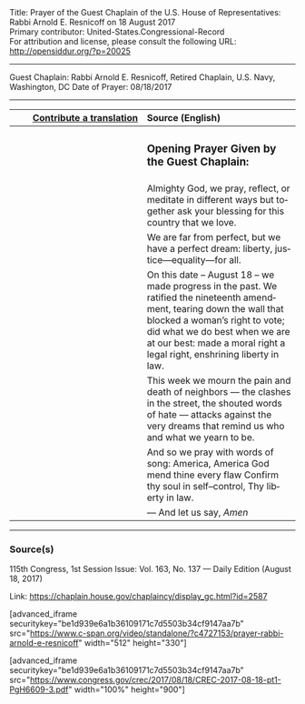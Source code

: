 <html>
<head></head>
<body>
Title: Prayer of the Guest Chaplain of the U.S. House of Representatives: Rabbi Arnold E. Resnicoff on 18 August 2017<br />
Primary contributor: United-States.Congressional-Record<br />
For attribution and license, please consult the following URL: <a href="http://opensiddur.org/?p=20025">http://opensiddur.org/?p=20025</a>
<p />
<hr />

Guest Chaplain: Rabbi Arnold E. Resnicoff, Retired Chaplain, U.S. Navy, Washington, DC
Date of Prayer: 08/18/2017

<hr />

<table style="margin-left: auto;margin-right: auto;" class="draggable">
<thead><tr><th id="x" style="text-align: right;"><a href="/contributing/upload/">Contribute a translation</a></th><th style="text-align: left;">Source (English)</th></tr></thead>
<tbody>
<tr><td style="vertical-align:top;" width="46%">
<div class="liturgy" lang="he">

</span></div></td>
 
<td style="vertical-align:top;" width="53%">
<div class="english" lang="en">
<h3>Opening Prayer Given by the Guest Chaplain:</h3>
</div></td></tr>


<tr><td style="vertical-align:top;" width="46%">
<div class="liturgy" lang="he">

</span></div></td>
 
<td style="vertical-align:top;" width="53%">
<div class="english" lang="en">
Almighty God,
we pray, 
reflect, 
or meditate in different ways 
but together ask your blessing 
for this country that we love.
</div></td></tr>


<tr><td style="vertical-align:top;" width="46%">
<div class="liturgy" lang="he">

</span></div></td>
 
<td style="vertical-align:top;" width="53%">
<div class="english" lang="en">
We are far from perfect, 
but we have a perfect dream: 
liberty, justice—equality—for all.
</div></td></tr>


<tr><td style="vertical-align:top;" width="46%">
<div class="liturgy" lang="he">

</span></div></td>
 
<td style="vertical-align:top;" width="53%">
<div class="english" lang="en">
On this date – August 18 – 
we made progress in the past. 
We ratified the nineteenth amendment, 
tearing down the wall that blocked a woman’s right to vote;
did what we do best when we are at our best:
made a moral right a legal right, 
enshrining liberty in law.
</div></td></tr>


<tr><td style="vertical-align:top;" width="46%">
<div class="liturgy" lang="he">

</span></div></td>
 
<td style="vertical-align:top;" width="53%">
<div class="english" lang="en">
This week 
we mourn the pain and death of neighbors –– 
the clashes in the street, 
the shouted words of hate –– 
attacks against 
the very dreams that remind us who and what we yearn to be.
</div></td></tr>


<tr><td style="vertical-align:top;" width="46%">
<div class="liturgy" lang="he">

</span></div></td>
 
<td style="vertical-align:top;" width="53%">
<div class="english" lang="en">
And so we pray with words of song:
America, America
God mend thine every flaw
Confirm thy soul in self–control,
Thy liberty in law.
</div></td></tr>


<tr><td style="vertical-align:top;" width="46%">
<div class="liturgy" lang="he">

</span></div></td>
 
<td style="vertical-align:top;" width="53%">
<div class="english" lang="en">
–– And let us say, <em>Amen</em>
</div></td></tr>
</tbody></table>

<hr />

<h3>Source(s)</h3>

115th Congress, 1st Session
Issue: Vol. 163, No. 137 — Daily Edition (August 18, 2017)

Link: <a href="https://chaplain.house.gov/chaplaincy/display_gc.html?id=2587">https://chaplain.house.gov/chaplaincy/display_gc.html?id=2587</a>

[advanced_iframe securitykey="be1d939e6a1b36109171c7d5503b34cf9147aa7b" src="https://www.c-span.org/video/standalone/?c4727153/prayer-rabbi-arnold-e-resnicoff" width="512" height="330"]

[advanced_iframe securitykey="be1d939e6a1b36109171c7d5503b34cf9147aa7b" src="https://www.congress.gov/crec/2017/08/18/CREC-2017-08-18-pt1-PgH6609-3.pdf" width="100%" height="900"]
</body>
</html>